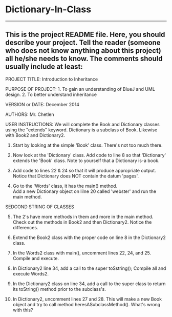Dictionary-In-Class
===================
------------------------------------------------------------------------
This is the project README file. Here, you should describe your project.
Tell the reader (someone who does not know anything about this project)
all he/she needs to know. The comments should usually include at least:
------------------------------------------------------------------------

PROJECT TITLE:    Introduction to Inheritance

PURPOSE OF PROJECT: 1. To gain an understanding of BlueJ and UML design.
                    2. To better understand inheritance
                    
VERSION or DATE:    December 2014

AUTHORS:  Mr. Chetlen

USER INSTRUCTIONS:  We will complete the Book and Dictionary classes using the "extends" keyword.
Dictionary is a subclass of Book.  Likewise with Book2 and Dictionary2.

1.  Start by looking at the simple 'Book' class.  There's not too much there.

2.  Now look at the 'Dictionary' class.  Add code to line 8 so that 'Dictionary' extends the 'Book' class.  Note to yourself that a Dictionary is-a book.

3.  Add code to lines 22 & 24 so that it will produce appropriate output. 
    Notice that Dictionary does NOT contain the datum 'pages'.

4.  Go to the 'Words' class, it has the main() method.  
    Add a new Dictionary object on lilne 20 called 'webster' and run the main method.

  SEDCOND STRING OF CLASSES
  
5. The 2's have more methods in them and more in the main method. Check out the methods in Book2 
    and then Dictionary2.  Notice the differences.
    
6. Extend the Book2 class with the proper code on line 8 in the Dictionary2 class.
 
7. In the Words2 class with main(), uncomment lines 22, 24, and 25.  Compile and execute.
 
8. In Dictionary2 line 34, add a call to the super toSstring(); Compile all and execute Words2.
 
9. In the Dictionary2 class on line 34, add a call to the super class to return its toString() method prior to the subclass's.
 
10. In Dictionary2, uncomment lines 27 and 28.  This will make a new Book object and try to call method heresASubclassMethod().  What's wrong with this?



